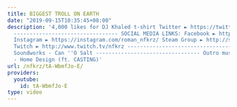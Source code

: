 ```yaml
---
title: BIGGEST TROLL ON EARTH
date: "2019-09-15T10:35:45+08:00"
description: '4,000 likes for DJ Khaled t-shirt Twitter ► https://twitter.com/NFKRZAlt
  --------------------------------- SOCIAL MEDIA LINKS: Facebook ► https://www.facebook.com/NFKRZ1
  Instagram ► https://instagram.com/roman_nfkrz/ Steam Group ► http://steamcommunity.com/groups/nfkr...
  Twitch ► http://www.twitch.tv/nfkrz --------------------------------- Music: dB
  Soundworks - Can ''O Salt --------------------------------- Outro music ► Bbrainz
  - Home Design (ft. CASTING)'
url: /nfkrz/tA-WbmfJo-E/
providers:
  youtube:
    id: tA-WbmfJo-E
type: video
---
```

